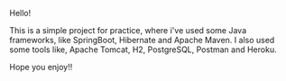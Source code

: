 Hello!

This is a simple project for practice, where i've used some Java frameworks, like SpringBoot, Hibernate and Apache Maven. I also used some tools like, Apache Tomcat, H2, PostgreSQL, Postman and Heroku.

Hope you enjoy!! 
